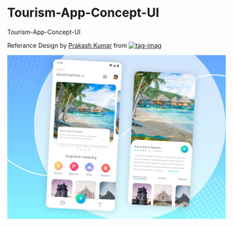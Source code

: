 # Tourism-App-Concept-UI
Tourism-App-Concept-UI

Referance Design by [Prakash Kumar](https://www.uplabs.com/posts/tourism-app-concept) from [![tag-imag](https://www.uplabs.com/logos/uplabs/default--color.svg)](https://dribbble.com)

![myimage-alt-tag](https://github.com/ravi84184/Tourism-App-Concept-UI/blob/master/document/preview.png)
